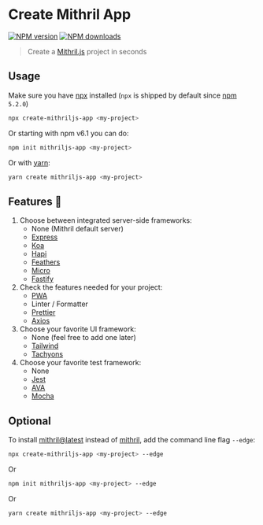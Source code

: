 # Create Mithril App

[![NPM version](https://img.shields.io/npm/v/create-mithriljs-app.svg?style=flat)](https://npmjs.com/package/create-mithriljs-app)
[![NPM downloads](https://img.shields.io/npm/dm/create-mithriljs-app.svg?style=flat)](https://npmjs.com/package/create-mithriljs-app)

> Create a [Mithril.js](https://github.com/MithrilJS/mithril.js) project in seconds

## Usage

Make sure you have [npx](https://www.npmjs.com/package/npx) installed (`npx` is shipped by default since [npm](https://www.npmjs.com/get-npm) `5.2.0`)

```bash
npx create-mithriljs-app <my-project>
```

Or starting with npm v6.1 you can do:

```bash
npm init mithriljs-app <my-project>
```

Or with [yarn](https://yarnpkg.com/en/):

```bash
yarn create mithriljs-app <my-project>
```

## Features :tada:

1. Choose between integrated server-side frameworks:
    - None (Mithril default server)
    - [Express](https://github.com/expressjs/express)
    - [Koa](https://github.com/koajs/koa)
    - [Hapi](https://github.com/hapijs/hapi)
    - [Feathers](https://github.com/feathersjs/feathers)
    - [Micro](https://github.com/zeit/micro)
    - [Fastify](https://github.com/fastify/fastify)
2. Check the features needed for your project:
    - [PWA](https://pwa.mithriljs.org/)
    - Linter / Formatter
    - [Prettier](https://prettier.io/)
    - [Axios](https://github.com/mithril-community/axios-module)
3. Choose your favorite UI framework:
    - None (feel free to add one later)
    - [Tailwind](https://github.com/tailwindcss/tailwindcss)
    - [Tachyons](https://tachyons.io)
4. Choose your favorite test framework:
    - None
    - [Jest](https://github.com/facebook/jest)
    - [AVA](https://github.com/avajs/ava)
    - [Mocha](https://github.com/mochajs/mocha)

## Optional

To install [mithril@latest](https://www.npmjs.com/package/mithril) instead of [mithril](https://www.npmjs.com/package/mithril), add the command line flag `--edge`:

```bash
npx create-mithriljs-app <my-project> --edge
```

Or

```bash
npm init mithriljs-app <my-project> --edge
```

Or

```bash
yarn create mithriljs-app <my-project> --edge
```
